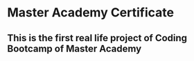 # Master Academy Certificate
## This is the first real life project of Coding Bootcamp of Master Academy 
